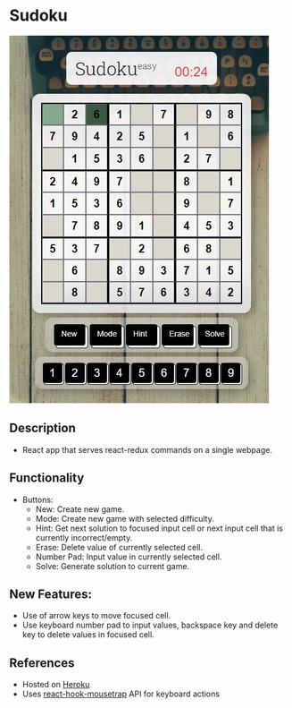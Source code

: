 # Sudoku 

![Sudoku Image](./public/example.jpg)

## Description 
- React app that serves react-redux commands on a single webpage. 

## Functionality 
- Buttons:
    - New: Create new game.
    - Mode: Create new game with selected difficulty.
    - Hint: Get next solution to focused input cell or next input cell that is currently incorrect/empty.
    - Erase: Delete value of currently selected cell.
    - Number Pad: Input value in currently selected cell.
    - Solve: Generate solution to current game.

## New Features:
- Use of arrow keys to move focused cell. 
- Use keyboard number pad to input values, backspace key and delete key to delete values in focused cell. 

## References 
- Hosted on [Heroku](https://www.heroku.com/)
- Uses [react-hook-mousetrap](https://github.com/telecta/react-mousetrap) API for keyboard actions
